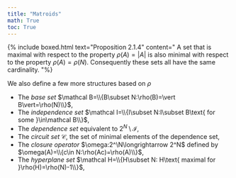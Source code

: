 ```yaml
---
title: "Matroids"
math: True
toc: True
---
```


{% include boxed.html text="Proposition 2.1.4" content="
A set that is maximal with respect to the property $\rho(A)=|A|$ is also minimal with respect to
the property $\rho(A)=\rho(N)$. Consequently these sets all have the same cardinality.
"%}

We also define a few more structures based on $\rho$

- The *base set* $\mathcal B=\\{B\subset N:\rho(B)=\vert B\vert=\rho(N)\\}$,
- The *independence set* $\mathcal I=\\{I\subset N:I\subset B\text{ for some }\in\mathcal B\\}$,
- The *dependence set* equivalent to $2^N\setminus\mathcal I$,
- The *circuit set* $\mathcal C$, the set of minimal elements of the dependence set,
- The *closure operator* $\omega:2^\N\longrightarrow 2^N$ defined by $\omega(A)=\\{c\in N:\rho(Ac)=\rho(A)\\}$,
- The *hyperplane set* $\mathcal H=\\{H\subset N: H\text{ maximal for }\rho(H)=\rho(N)-1\\}$,
